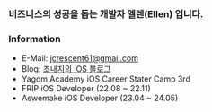 ### 비즈니스의 성공을 돕는 개발자 엘렌(Ellen) 입니다.

### Information
- E-Mail: jcrescent61@gmail.com
- Blog: [조내지의 iOS 블로그](https://jonaeji94.tistory.com/)
- Yagom Academy iOS Career Stater Camp 3rd
- FRIP iOS Developer (22.08 ~ 22.11)
- Aswemake iOS Developer (23.04 ~ 24.05)

&nbsp; 
